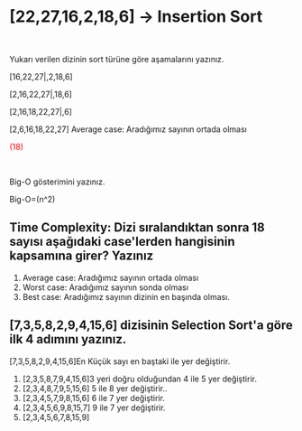 
<p><h1>[22,27,16,2,18,6] -> Insertion Sort </h1>

<br>

<p>Yukarı verilen dizinin sort türüne göre aşamalarını yazınız.</p>

<p>[16,22,27|,2,18,6] </p>
<p>[2,16,22,27|,18,6]  </p>
<p>[2,16,18,22,27|,6] </p>
<p>[2,6,16,18,22,27] Average case: Aradığımız sayının ortada olması<div style="color: red;" >(18)</div></p><br>
   
<p>Big-O gösterimini yazınız. </p>
<p>Big-O=(n^2)</p>
<h2>Time Complexity: Dizi sıralandıktan sonra 18 sayısı aşağıdaki case'lerden hangisinin kapsamına girer? Yazınız</h2>
<ol>
    <li>Average case: Aradığımız sayının ortada olması</li>
    <li>Worst case: Aradığımız sayının sonda olması</li>
    <li>Best case: Aradığımız sayının dizinin en başında olması.</li>
</ol>
<h2>[7,3,5,8,2,9,4,15,6] dizisinin Selection Sort'a göre ilk 4 adımını yazınız.</h2>

<p>[7,3,5,8,2,9,4,15,6]En Küçük sayı en baştaki ile yer değiştirir.</p>
<ol>
    <li>[2,3,5,8,7,9,4,15,6]3 yeri doğru olduğundan 4 ile 5 yer değiştirir.</li> 
    <li>[2,3,4,8,7,9,5,15,6] 5 ile 8 yer değiştirir..</li>
    <li>[2,3,4,5,7,9,8,15,6] 6 ile 7 yer değiştirir.</li>
    <li>[2,3,4,5,6,9,8,15,7] 9 ile 7 yer değiştirir.</li>
    <li>[2,3,4,5,6,7,8,15,9] </li>
</ol>

 
